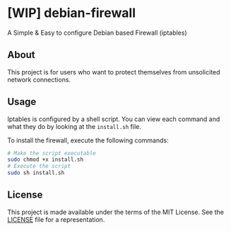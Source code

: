 # [WIP] debian-firewall
A Simple &amp; Easy to configure Debian based Firewall (iptables)

## About
This project is for users who want to protect themselves from unsolicited network connections. 

## Usage
Iptables is configured by a shell script. You can view each command and what they do by looking at the `install.sh` file.

To install the firewall, execute the following commands:
```sh
# Make the script executable
sudo chmod +x install.sh
# Execute the script
sudo sh install.sh
```
## License
This project is made available under the terms of the MIT License. See the [LICENSE](LICENSE) file for a representation.
